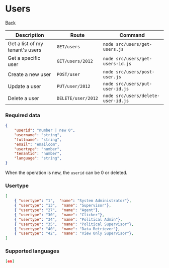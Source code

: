 # Users
[Back](../README.MD#menu)



| Description | Route | Command
|-------------|-------|---------|
|Get a list of my tenant's users|`GET/users`|`node src/users/get-users.js`|
|Get a specific user|`GET/users/2012`|`node src/users/get-users-id.js`| 
|Create a new user|`POST/user`|`node src/users/post-user.js`|  
|Update a user|`PUT/user/2012`|`node src/users/put-user-id.js`|
|Delete a user | `DELETE/user/2012` | `node src/users/delete-user-id.js` |


### Required data
```json
{
    "userid": "number | new 0",
    "username": "string",
    "fullname": "string",
    "email": "emailcom",
    "usertype": "number",
    "tenantid": "number",
    "language": "string",
}
```
When the operation is new, the `userid` can be 0 or deleted.
### Usertype
```json
[
    { "usertype": "1",  "name": "System Administrator"},
    { "usertype": "13",  "name": "Supervisor"},
    { "usertype": "27",  "name": "Agent"},
    { "usertype": "30",  "name": "Clicker"},
    { "usertype": "34",  "name": "Political Admin"},
    { "usertype": "35",  "name": "Political Supervisor"},
    { "usertype": "40",  "name": "Data Retriever"},
    { "usertype": "42",  "name": "View Only Supervisor"},
]
```
### Supported languages
```json
[en]
```

